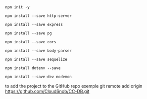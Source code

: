 ```
npm init -y
```

```
npm install --save http-server
```

```
npm install --save express
```

```
npm install --save pg
```

```
npm install --save cors
```

```
npm install --save body-parser
```

```
npm install --save sequelize
```

```
npm install dotenv --save
```

```
npm install --save-dev nodemon
```

to add the project to the GitHub repo
exemple
git remote add origin https://github.com/CloudSnob/CC-DB.git


